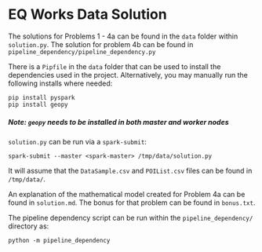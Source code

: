 # EQ Works Data Solution

The solutions for Problems 1 - 4a can be found in the `data` folder within `solution.py`. The solution for problem 4b
can be found in `pipeline_dependency/pipeline_dependency.py`

There is a `Pipfile` in the `data` folder that can be used to install the dependencies used in the project.
Alternatively, you may manually run the following installs where needed:

```
pip install pyspark
pip install geopy
```

##### Note: `geopy` needs to be installed in both master and worker nodes

`solution.py` can be run via a `spark-submit`:
```
spark-submit --master <spark-master> /tmp/data/solution.py 
``` 
It will assume that the `DataSample.csv` and `POIList.csv` files can be
found in `/tmp/data/`.

An explanation of the mathematical model created for Problem 4a can be found in `solution.md`. The bonus for that
problem can be found in `bonus.txt`.

The pipeline dependency script can be run within the `pipeline_dependency/` directory as:
```
python -m pipeline_dependency
```

